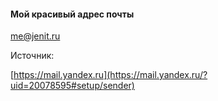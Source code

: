 #### Мой красивый адрес почты


me@jenit.ru

Источник: 

 [https://mail.yandex.ru](https://mail.yandex.ru/?uid=20078595#setup/sender)
